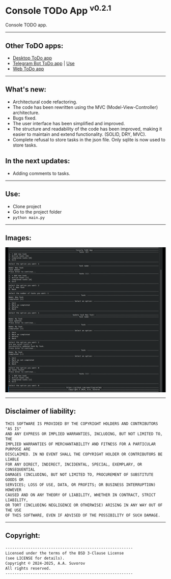 # Console TODo App <sup>v0.2.1</sup>

Console TODO app.

---

## Other ToDO apps:

- [Desktop ToDo app](https://github.com/smartlegionlab/smart-todo-app-desktop)
- [Telegram Bot ToDo app](https://github.com/smartlegionlab/todo-app-tg-bot) | [Use](https://t.me/smarttodoappbot)
- [Web ToDo app](https://github.com/smartlegionlab/todo-app-django)

---

## What's new:

- Architectural code refactoring.
- The code has been rewritten using the MVC (Model-View-Controller) architecture.
- Bugs fixed.
- The user interface has been simplified and improved.
- The structure and readability of the code has been improved, making it easier to maintain and extend functionality. (SOLID, DRY, MVC).
- Complete refusal to store tasks in the json file. Only sqlite is now used to store tasks.

## In the next updates:

- Adding comments to tasks.

---

## Use:

- Clone project
- Go to the project folder
- `python main.py`

---

## Images:

![logo](https://github.com/smartlegionlab/todo-app-cli/raw/master/data/images/todo_app_cli.png)

---

## Disclaimer of liability:

    THIS SOFTWARE IS PROVIDED BY THE COPYRIGHT HOLDERS AND CONTRIBUTORS "AS IS"
    AND ANY EXPRESS OR IMPLIED WARRANTIES, INCLUDING, BUT NOT LIMITED TO, THE
    IMPLIED WARRANTIES OF MERCHANTABILITY AND FITNESS FOR A PARTICULAR PURPOSE ARE
    DISCLAIMED. IN NO EVENT SHALL THE COPYRIGHT HOLDER OR CONTRIBUTORS BE LIABLE
    FOR ANY DIRECT, INDIRECT, INCIDENTAL, SPECIAL, EXEMPLARY, OR CONSEQUENTIAL
    DAMAGES (INCLUDING, BUT NOT LIMITED TO, PROCUREMENT OF SUBSTITUTE GOODS OR
    SERVICES; LOSS OF USE, DATA, OR PROFITS; OR BUSINESS INTERRUPTION) HOWEVER
    CAUSED AND ON ANY THEORY OF LIABILITY, WHETHER IN CONTRACT, STRICT LIABILITY,
    OR TORT (INCLUDING NEGLIGENCE OR OTHERWISE) ARISING IN ANY WAY OUT OF THE USE
    OF THIS SOFTWARE, EVEN IF ADVISED OF THE POSSIBILITY OF SUCH DAMAGE.

***

## Copyright:
    --------------------------------------------------------
    Licensed under the terms of the BSD 3-Clause License
    (see LICENSE for details).
    Copyright © 2024-2025, A.A. Suvorov
    All rights reserved.
    --------------------------------------------------------

